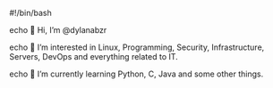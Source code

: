 #!/bin/bash

echo 👋 Hi, I’m @dylanabzr

echo 👀 I’m interested in Linux, Programming, Security, Infrastructure, Servers, DevOps and everything related to IT.

echo 🌱 I’m currently learning Python, C, Java and some other things.

